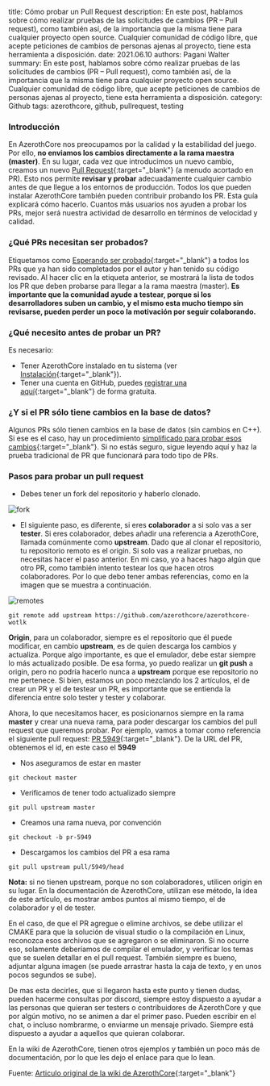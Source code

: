 title: Cómo probar un Pull Request
description: En este post, hablamos sobre cómo realizar pruebas de las solicitudes de cambios (PR – Pull request), como también así, de la importancia que la misma tiene para cualquier proyecto open source. Cualquier comunidad de código libre, que acepte peticiones de cambios de personas ajenas al proyecto, tiene esta herramienta a disposición.
date: 2021.06.10
authors: Pagani Walter
summary: En este post, hablamos sobre cómo realizar pruebas de las solicitudes de cambios (PR – Pull request), como también así, de la importancia que la misma tiene para cualquier proyecto open source. Cualquier comunidad de código libre, que acepte peticiones de cambios de personas ajenas al proyecto, tiene esta herramienta a disposición.
category: Github
tags: azerothcore, github, pullrequest, testing

### Introducción

En AzerothCore nos preocupamos por la calidad y la estabilidad del juego. Por ello, **no enviamos los cambios directamente a la rama maestra (master)**. En su lugar, cada vez que introducimos un nuevo cambio, creamos un nuevo [Pull Request](https://help.github.com/articles/about-pull-requests/){:target="_blank"} (a menudo acortado en PR). Esto nos permite **revisar y probar** adecuadamente cualquier cambio antes de que llegue a los entornos de producción. Todos los que pueden instalar AzerothCore también pueden contribuir probando los PR. Esta guía explicará cómo hacerlo. Cuantos más usuarios nos ayuden a probar los PRs, mejor será nuestra actividad de desarrollo en términos de velocidad y calidad.

### ¿Qué PRs necesitan ser probados?

Etiquetamos como [Esperando ser probado](https://github.com/azerothcore/azerothcore-wotlk/pulls?q=is%3Apr+is%3Aopen+label%3A%22Waiting+to+be+tested%22){:target="_blank"} a todos los PRs que ya han sido completados por el autor y han tenido su código revisado. Al hacer clic en la etiqueta anterior, se mostrará la lista de todos los PR que deben probarse para llegar a la rama maestra (master). **Es importante que la comunidad ayude a testear, porque si los desarrolladores suben un cambio, y el mismo esta mucho tiempo sin revisarse, pueden perder un poco la motivación por seguir colaborando.**

### ¿Qué necesito antes de probar un PR?

Es necesario:

- Tener AzerothCore instalado en tu sistema (ver [Instalación](https://www.azerothcore.org/wiki/Installation){:target="_blank"}).
- Tener una cuenta en GitHub, puedes [registrar una aquí](https://github.com/join){:target="_blank"} de forma gratuita.

### ¿Y si el PR sólo tiene cambios en la base de datos?

Algunos PRs sólo tienen cambios en la base de datos (sin cambios en C++). Si ese es el caso, hay un procedimiento [simplificado para probar esos cambios](https://www.azerothcore.org/wiki/How-to-test-DB-only-changes){:target="_blank"}. Si no estás seguro, sigue leyendo aquí y haz la prueba tradicional de PR que funcionará para todo tipo de PRs.

### Pasos para probar un pull request

- Debes tener un fork del repositorio y haberlo clonado.

![fork](https://user-images.githubusercontent.com/2810187/121466203-67901680-c98d-11eb-9257-1f8fcc439cfc.png)

- El siguiente paso, es diferente, si eres **colaborador** a si solo vas a ser **tester**. Si eres colaborador, debes añadir una referencia a AzerothCore, llamada comúnmente como **upstream**. Dado que al clonar el repositorio, tu repositorio remoto es el origin. Si solo vas a realizar pruebas, no necesitas hacer el paso anterior. En mi caso, yo a haces hago algún que otro PR, como también intento testear los que hacen otros colaboradores. Por lo que debo tener ambas referencias, como en la imagen que se muestra a continuación.

![remotes](https://user-images.githubusercontent.com/2810187/121466589-0d438580-c98e-11eb-8fb9-e796cc884156.png)

```git
git remote add upstream https://github.com/azerothcore/azerothcore-wotlk
```

**Origin**, para un colaborador, siempre es el repositorio que él puede modificar, en cambio **upstream**, es de quien descarga los cambios y actualiza. Porque algo importante, es que el emulador, debe estar siempre lo más actualizado posible. De esa forma, yo puedo realizar un **git push** a origin, pero no podría hacerlo nunca a **upstream** porque ese repositorio no me pertenece. Si bien, estamos un poco mezclando los 2 artículos, el de crear un PR y el de testear un PR, es importante que se entienda la diferencia entre solo tester y tester y colaborar.

Ahora, lo que necesitamos hacer, es posicionarnos siempre en la rama **master** y crear una nueva rama, para poder descargar los cambios del pull request que queremos probar. Por ejemplo, vamos a tomar como referencia el siguiente pull request: [PR 5949](https://github.com/azerothcore/azerothcore-wotlk/pull/5949){:target="_blank"}. De la URL del PR, obtenemos el id, en este caso el **5949**

- Nos aseguramos de estar en master
```git
git checkout master
```
- Verificamos de tener todo actualizado siempre
```git
git pull upstream master
```
- Creamos una rama nueva, por convención
```git
git checkout -b pr-5949
```
- Descargamos los cambios del PR a esa rama
```git
git pull upstream pull/5949/head
```

**Nota:** si no tienen upstream, porque no son colaboradores, utilicen origin en su lugar. En la documentación de AzerothCore, utilizan ese método, la idea de este artículo, es mostrar ambos puntos al mismo tiempo, el de colaborador y el de tester.

En el caso, de que el PR agregue o elimine archivos, se debe utilizar el CMAKE para que la solución de visual studio o la compilación en Linux, reconozca esos archivos que se agregaron o se eliminaron. Si no ocurre eso, solamente deberíamos de compilar el emulador, y verificar los temas que se suelen detallar en el pull request. También siempre es bueno, adjuntar alguna imagen (se puede arrastrar hasta la caja de texto, y en unos pocos segundos se sube).

De mas esta decirles, que si llegaron hasta este punto y tienen dudas, pueden hacerme consultas por discord, siempre estoy dispuesto a ayudar a las personas que quieran ser testers o contribuidores de AzerothCore y que por algún motivo, no se animen a dar el primer paso. Pueden escribir en el chat, o incluso nombrarme, o enviarme un mensaje privado. Siempre está dispuesto a ayudar a aquellos que quieran colaborar.

En la wiki de AzerothCore, tienen otros ejemplos y también un poco más de documentación, por lo que les dejo el enlace para que lo lean.

Fuente: [Articulo original de la wiki de AzerothCore](https://www.azerothcore.org/wiki/How-to-test-a-PR){:target="_blank"}
